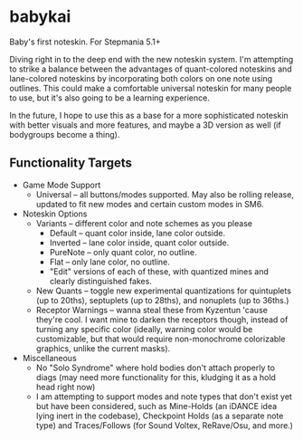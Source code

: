 # babykai
Baby's first noteskin. For Stepmania 5.1+

Diving right in to the deep end with the new noteskin system. I'm attempting to strike a balance between the advantages of quant-colored noteskins and lane-colored noteskins by incorporating both colors on one note using outlines. This could make a comfortable universal noteskin for many people to use, but it's also going to be a learning experience. 

In the future, I hope to use this as a base for a more sophisticated noteskin with better visuals and more features, and maybe a 3D version as well (if bodygroups become a thing).

## Functionality Targets

* Game Mode Support
  * Universal – all buttons/modes supported. May also be rolling release, updated to fit new modes and certain custom modes in SM6.
* Noteskin Options
  * Variants – different color and note schemes as you please
      * Default – quant color inside, lane color outside.
      * Inverted – lane color inside, quant color outside.
      * PureNote – only quant color, no outline.
      * Flat – only lane color, no outline.
      * "Edit" versions of each of these, with quantized mines and clearly distinguished fakes.
  * New Quants – toggle new experimental quantizations for quintuplets (up to 20ths), septuplets (up to 28ths), and nonuplets (up to 36ths.)
  * Receptor Warnings – wanna steal these from Kyzentun 'cause they're cool. I want mine to darken the receptors though, instead of turning any specific color (ideally, warning color would be customizable, but that would require non-monochrome colorizable graphics, unlike the current masks).
* Miscellaneous
  * No "Solo Syndrome" where hold bodies don't attach properly to diags (may need more functionality for this, kludging it as a hold head right now)
  * I am attempting to support modes and note types that don't exist yet but have been considered, such as Mine-Holds (an iDANCE idea lying inert in the codebase), Checkpoint Holds (as a separate note type) and Traces/Follows (for Sound Voltex, ReRave/Osu, and more.)
  


